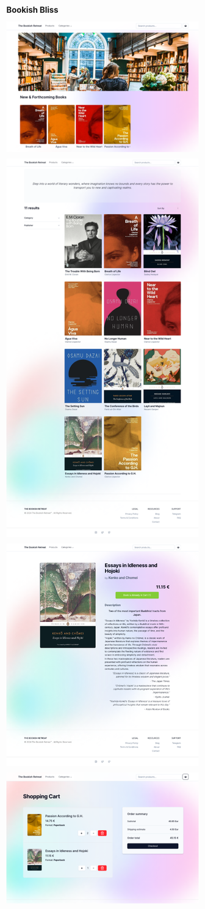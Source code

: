 ## Bookish Bliss

![Image-One](/public/public-01.png)

![Image-Two](/public/public-02.png)

![Image-Three](/public/public-03.png)

![Image-Four](/public/public-04.png)